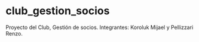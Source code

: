 # club_gestion_socios
Proyecto del Club, Gestión de socios. Integrantes: Koroluk Mijael y Pellizzari Renzo.
